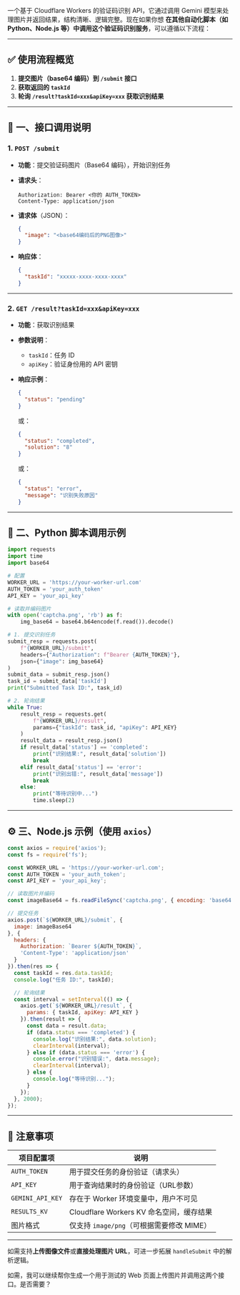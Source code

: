 一个基于 Cloudflare Workers 的验证码识别 API，它通过调用 Gemini 模型来处理图片并返回结果，结构清晰、逻辑完整。现在如果你想 **在其他自动化脚本（如 Python、Node.js 等）中调用这个验证码识别服务**，可以遵循以下流程：

---

## ✅ 使用流程概览

1. **提交图片（base64 编码）到 `/submit` 接口**
2. **获取返回的 `taskId`**
3. **轮询 `/result?taskId=xxx&apiKey=xxx` 获取识别结果**

---

## 🧩 一、接口调用说明

### 1. `POST /submit`

* **功能**：提交验证码图片（Base64 编码），开始识别任务
* **请求头**：

  ```http
  Authorization: Bearer <你的 AUTH_TOKEN>
  Content-Type: application/json
  ```
* **请求体**（JSON）：

  ```json
  {
    "image": "<base64编码后的PNG图像>"
  }
  ```
* **响应体**：

  ```json
  {
    "taskId": "xxxxx-xxxx-xxxx-xxxx"
  }
  ```

---

### 2. `GET /result?taskId=xxx&apiKey=xxx`

* **功能**：获取识别结果
* **参数说明**：

  * `taskId`：任务 ID
  * `apiKey`：验证身份用的 API 密钥
* **响应示例**：

  ```json
  {
    "status": "pending"
  }
  ```

  或：

  ```json
  {
    "status": "completed",
    "solution": "8"
  }
  ```

  或：

  ```json
  {
    "status": "error",
    "message": "识别失败原因"
  }
  ```

---

## 🧪 二、Python 脚本调用示例

```python
import requests
import time
import base64

# 配置
WORKER_URL = 'https://your-worker-url.com'
AUTH_TOKEN = 'your_auth_token'
API_KEY = 'your_api_key'

# 读取并编码图片
with open('captcha.png', 'rb') as f:
    img_base64 = base64.b64encode(f.read()).decode()

# 1. 提交识别任务
submit_resp = requests.post(
    f"{WORKER_URL}/submit",
    headers={"Authorization": f"Bearer {AUTH_TOKEN}"},
    json={"image": img_base64}
)
submit_data = submit_resp.json()
task_id = submit_data['taskId']
print("Submitted Task ID:", task_id)

# 2. 轮询结果
while True:
    result_resp = requests.get(
        f"{WORKER_URL}/result",
        params={"taskId": task_id, "apiKey": API_KEY}
    )
    result_data = result_resp.json()
    if result_data['status'] == 'completed':
        print("识别结果:", result_data['solution'])
        break
    elif result_data['status'] == 'error':
        print("识别出错:", result_data['message'])
        break
    else:
        print("等待识别中...")
        time.sleep(2)
```

---

## ⚙️ 三、Node.js 示例（使用 `axios`）

```javascript
const axios = require('axios');
const fs = require('fs');

const WORKER_URL = 'https://your-worker-url.com';
const AUTH_TOKEN = 'your_auth_token';
const API_KEY = 'your_api_key';

// 读取图片并编码
const imageBase64 = fs.readFileSync('captcha.png', { encoding: 'base64' });

// 提交任务
axios.post(`${WORKER_URL}/submit`, {
  image: imageBase64
}, {
  headers: {
    Authorization: `Bearer ${AUTH_TOKEN}`,
    'Content-Type': 'application/json'
  }
}).then(res => {
  const taskId = res.data.taskId;
  console.log("任务 ID:", taskId);

  // 轮询结果
  const interval = setInterval(() => {
    axios.get(`${WORKER_URL}/result`, {
      params: { taskId, apiKey: API_KEY }
    }).then(result => {
      const data = result.data;
      if (data.status === 'completed') {
        console.log("识别结果:", data.solution);
        clearInterval(interval);
      } else if (data.status === 'error') {
        console.error("识别错误:", data.message);
        clearInterval(interval);
      } else {
        console.log("等待识别...");
      }
    });
  }, 2000);
});
```

---

## 📌 注意事项

| 项目配置项            | 说明                              |
| ---------------- | ------------------------------- |
| `AUTH_TOKEN`     | 用于提交任务的身份验证（请求头）                |
| `API_KEY`        | 用于查询结果时的身份验证（URL参数）             |
| `GEMINI_API_KEY` | 存在于 Worker 环境变量中，用户不可见          |
| `RESULTS_KV`     | Cloudflare Workers KV 命名空间，缓存结果 |
| 图片格式             | 仅支持 `image/png`（可根据需要修改 MIME）   |

---

如需支持**上传图像文件**或**直接处理图片 URL**，可进一步拓展 `handleSubmit` 中的解析逻辑。

如需，我可以继续帮你生成一个用于测试的 Web 页面上传图片并调用这两个接口。是否需要？
